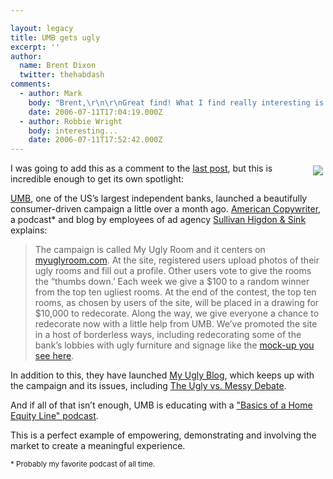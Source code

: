 ```yaml
---

layout: legacy
title: UMB gets ugly
excerpt: ''
author:
  name: Brent Dixon
  twitter: thehabdash
comments:
  - author: Mark
    body: "Brent,\r\n\r\nGreat find! What I find really interesting is UMB's use of a blog specifically for the campaign.\r\n\r\nI think this model of campaign blogging could be a great idea for CUs considering this whole \"blog\" thing. Here's the advantages I could see with a CU trying out a blog specific to a campaign:\r\n\r\n* It allows the blog to be deployed on a smaller scale and a limited time line. \r\n* It helps with the \"What do I post about?\" question that often comes up in blogging.\r\n* It's a low budget addition to the campaign promotion\r\n* All the other cool reasons the OpenSourceCU guys always talk about."
    date: 2006-07-11T17:04:19.000Z
  - author: Robbie Wright
    body: interesting...
    date: 2006-07-11T17:52:42.000Z
---
```


<p><a href="http://americancopywriter.typepad.com/blog/2006/06/promotion_for_s.html"><img src="/images/legacy/lobby.jpg" style="float:right; margin: 4px;"></a>I was going to add this as a comment to the <a href="http://opensourcecu.com/articles/2006/07/10/five-words-that-kill-your-advertising">last post</a>, but this is incredible enough to get its own spotlight:</p>
<p><a href="https://www.umb.com/"><span class="caps">UMB</span></a>, one of the US&#8217;s largest independent banks, launched a beautifully consumer-driven campaign a little over a month ago. <a href="http://americancopywriter.typepad.com/">American Copywriter</a>, a podcast* and blog by employees of ad agency <a href="http://www.wehatesheep.com/">Sullivan Higdon &#38; Sink</a> explains:</p>
<blockquote>The campaign is called My Ugly Room and it centers on <a href="http://www.myuglyroom.com">myuglyroom.com</a>. At the site, registered users upload photos of their ugly rooms and fill out a profile. Other users vote to give the rooms  the &#8220;thumbs down.&#8217; Each week we give a $100 to a random winner from the top ten ugliest rooms. At the end of the contest, the top ten rooms, as chosen by users of the site, will be placed in a drawing for $10,000 to redecorate. Along the way, we give everyone a chance to redecorate now with a little help from <span class="caps">UMB</span>. We&#8217;ve promoted the site in a host of borderless ways, including redecorating some of the bank&#8217;s lobbies with ugly furniture and signage like the <a href="http://americancopywriter.typepad.com/blog/images/lobby.jpg">mock-up you see here</a>.</blockquote>
<p>In addition to this, they have launched <a href="http://myuglyroom.com/blog/">My Ugly Blog</a>, which keeps up with the campaign and its issues, including <a href="http://www.myuglyroom.com/blog/2006/06/ugly-vs-messy-debate.html">The Ugly vs. Messy Debate</a>.</p>
<p>And if all of that isn&#8217;t enough, <span class="caps">UMB</span> is educating with a <a href="https://www.umb.com/AboutUMB/CompanyInformation/Newsletters/FinancialFacts/Podcast/000625">"Basics of a Home Equity Line" podcast</a>.</p>
<p>This is a perfect example of empowering, demonstrating and involving the market to create a meaningful experience.</p>
<p><small>* Probably my favorite podcast of all time.</small></p>